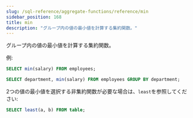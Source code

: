 ```yaml
---
slug: /sql-reference/aggregate-functions/reference/min
sidebar_position: 168
title: min
description: "グループ内の値の最小値を計算する集約関数。"
---
```


グループ内の値の最小値を計算する集約関数。

例:

```sql
SELECT min(salary) FROM employees;
```

```sql
SELECT department, min(salary) FROM employees GROUP BY department;
```

2つの値の最小値を選択する非集約関数が必要な場合は、`least`を参照してください:

```sql
SELECT least(a, b) FROM table;
```
